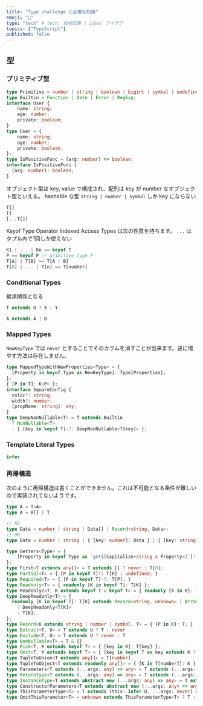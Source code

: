 ```yaml
---
title: "Type challenge に必要な知識"
emoji: "📌"
type: "tech" # tech: 技術記事 / idea: アイデア
topics: ["TypeScript"]
published: false
---
```


## 型

### プリミティブ型

```ts
type Primitive = number | string | boolean | bigint | symbol | undefined | null;
type Builtin = Function | Date | Error | RegExp;
interface User {
    name: string;
    age: number;
    private: boolean;
}
type User = {
    name: string;
    age: number;
    private: boolean;
};
type IsPositiveFunc = (arg: number) => boolean;
interface IsPositiveFunc {
  (arg: number): boolean;
}
```

オブジェクト型は key, value で構成され、配列は key が number なオブジェクト型といえる。
hashable な型 `string | number | symbol` しか key にならない

```ts
T[]
[]
[...T[]]
```

Keyof Type Operator
Indexed Access Types は次の性質を持ちます。
`...` はタプル内で1回しか使えない

```ts
K1 | ... | Kn == keyof T
P == keyof P // primitive type P
T[A] | T[B] == T[A | B]
T[0] | ... | T[n] == T[number]
```

### Conditional Types
継承関係となる

```ts
T extends U ? X : Y
```

```ts
A extends A | B
```

### Mapped Types

`NewKeyType` では `never` とすることでそのカラムを消すことが出来ます。逆に増やす方法は存在しません。

```ts
type MappedTypeWithNewProperties<Type> = {
  [Property in keyof Type as NewKeyType]: Type[Properties];
};
{ [P in T]: K<P> };
interface SquareConfig {
  color?: string;
  width?: number;
  [propName: string]: any;
}
type DeepNonNullable<T> = T extends Builtin
  ? NonNullable<T>
  : { [key in keyof T]-?: DeepNonNullable<T[key]> };
```

### Template Literal Types

```ts
infer
```


### 再帰構造

次のように再帰構造は書くことができません。これは不可能となる条件が難しいので実装されてないようです。

```ts
type A = T<A>
type A = A[] | T

// NG
type Data = number | string | Data[] | Record<string, Data>;
// OK
type Data = number | string | { [key: number]: Data } | { [key: string]: Data };
```


```ts
type Getters<Type> = {
    [Property in keyof Type as `get${Capitalize<string & Property>}`]: () => Type[Property]
};
type First<T extends any[]> = T extends [] ? never : T[0];
type Partial<T> = { [P in keyof T]?: T[P] | undefined; }
type Required<T> = { [P in keyof T]-?: T[P]; }
type Readonly<T> = { readonly [K in keyof T]: T[K] };
type Readonly2<T, K extends keyof T = keyof T> = { readonly [k in K]: T[k] } & Omit<T, K>;
type DeepReadonly<T> = {
  readonly [K in keyof T]: T[K] extends Record<string, unknown> | Array<unknown>
    ? DeepReadonly<T[K]>
    : T[K];
};
type Record<K extends string | number | symbol, T> = { [P in K]: T; }
type Extract<T, U> = T extends U ? T : never
type Exclude<T, U> = T extends U ? never : T
type NonNullable<T> = T & {}
type Pick<T, K extends keyof T> = { [key in K]: T[key] };
type Omit<T, K extends keyof T> = { [key in keyof T as key extends K ? never : key]: T[key]; };
type TupleToUnion<T extends any[]> = T[number];
type TupleToObject<T extends readonly any[]> = { [K in T[number]]: K };
type Parameters<T extends (...args: any) => any> = T extends (...args: infer P) => any ? P : never
type ReturnType<T extends (...args: any) => any> = T extends (...args: any) => infer R ? R : never
type InstanceType<T extends abstract new (...args: any) => any> = T extends abstract new (...args: any) => infer R ? R : any
type ConstructorParameters<T extends abstract new (...args: any) => any> = T extends abstract new (...args: infer P) => any ? P : never
type ThisParameterType<T> = T extends (this: infer U, ...args: never) => any ? U : unknown
type OmitThisParameter<T> = unknown extends ThisParameterType<T> ? T : T extends (...args: infer A) => infer R ? (...args: A) => R : T
```
